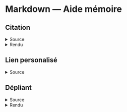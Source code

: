 # Markdown — Aide mémoire

## Citation

<details><summary> Source </summary>

```
> Sapiente in non dolores est voluptas atque officiis. 
> Optio voluptatem enim ea facilis. 
> Eveniet saepe blanditiis aliquam omnis corporis fuga eligendi. 
> Officia sunt soluta voluptatum animi eos ut. 
> Architecto corrupti fuga animi.…
```
</details>

<details><summary> Rendu </summary>

> Sapiente in non dolores est voluptas atque officiis. 
> Optio voluptatem enim ea facilis. 
> Eveniet saepe blanditiis aliquam omnis corporis fuga eligendi. 
> Officia sunt soluta voluptatum animi eos ut. 
> Architecto corrupti fuga animi.…
</details>

## Lien personalisé

<details><summary> Source </summary>

```
#### <a id="loremipsum"></a>Lorem Ipsum
.
.
.
.
.
En référence à [Lorem Ipsum](#loremipsum), ...
```
</details>

## Dépliant
<details><summary> Source </summary>

```
<details>
  <summary>Lorem Ipsum</summary>

Sapiente in non dolores est voluptas atque officiis. Optio voluptatem enim ea facilis. Eveniet saepe blanditiis aliquam omnis corporis fuga eligendi. Officia sunt soluta voluptatum animi eos ut. Architecto corrupti fuga animi.
</details>
```
</details>

<details><summary> Rendu </summary>
<details>
  <summary>Lorem Ipsum</summary>

Sapiente in non dolores est voluptas atque officiis. Optio voluptatem enim ea facilis. Eveniet saepe blanditiis aliquam omnis corporis fuga eligendi. Officia sunt soluta voluptatum animi eos ut. Architecto corrupti fuga animi.
</details>

## Voir aussi
* [md guide](https://www.markdownguide.org/cheat-sheet)
